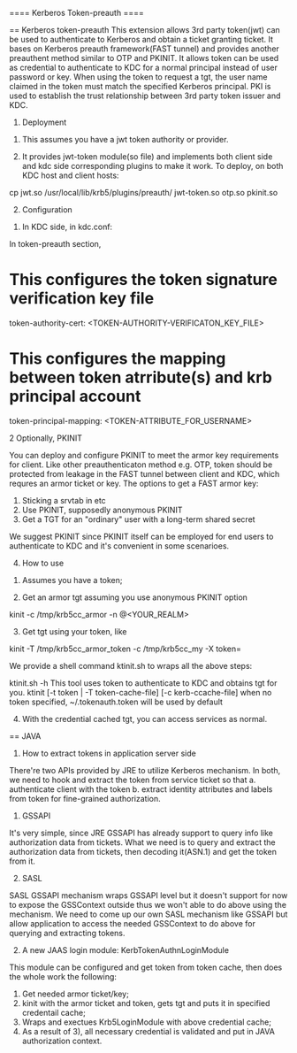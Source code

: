 ==== Kerberos Token-preauth ====

== Kerberos token-preauth
This extension allows 3rd party token(jwt) can be used to authenticate to Kerberos and obtain a ticket granting ticket.
It bases on Kerberos preauth framework(FAST tunnel) and provides another preauthent method similar to OTP and PKINIT. 
It allows token can be used as credential to authenticate to KDC for a normal principal instead of user password or key. 
When using the token to request a tgt, the user name claimed in the token must match the specified Kerberos principal.
PKI is used to establish the trust relationship between 3rd party token issuer and KDC.

1. Deployment

1) This assumes you have a jwt token authority or provider.
  
2) It provides jwt-token module(so file) and implements both client side and kdc side corresponding plugins to make it work.
To deploy, on both KDC host and client hosts:

cp jwt.so /usr/local/lib/krb5/plugins/preauth/
jwt-token.so  otp.so  pkinit.so

2. Configuration

1) In KDC side, in kdc.conf:

In token-preauth section,

# This configures the token signature verification key file
token-authority-cert: <TOKEN-AUTHORITY-VERIFICATON_KEY_FILE>

# This configures the mapping between token atrribute(s) and krb principal account
token-principal-mapping: <TOKEN-ATTRIBUTE_FOR_USERNAME>

2 Optionally, PKINIT

You can deploy and configure PKINIT to meet the armor key requirements for client. Like other preauthenticaton method e.g. OTP, 
token should be protected from leakage in the FAST tunnel between client and KDC, which requres an armor ticket or key. 
The options to get a FAST armor key:
1) Sticking a srvtab in etc
2) Use PKINIT, supposedly anonymous PKINIT
3) Get a TGT for an "ordinary" user with a long-term shared secret

We suggest PKINIT since PKINIT itself can be employed for end users to authenticate to KDC and it's convenient in some scenarioes.

4. How to use

1) Assumes you have a token;

2) Get an armor tgt assuming you use anonymous PKINIT option

kinit -c /tmp/krb5cc_armor -n @<YOUR_REALM>

3) Get tgt using your token, like

kinit -T /tmp/krb5cc_armor_token -c /tmp/krb5cc_my -X token=<YOUR-JWT-TOKEN> <YOUR-PRINCIPAL>

We provide a shell command ktinit.sh to wraps all the above steps:

ktinit.sh -h
This tool uses token to authenticate to KDC and obtains tgt for you.
ktinit [-t token | -T token-cache-file] [-c kerb-ccache-file]
      when no token specified, ~/.tokenauth.token will be used by default


4) With the credential cached tgt, you can access services as normal.

== JAVA 

1. How to extract tokens in application server side
 
There're two APIs provided by JRE to utilize Kerberos mechanism. In both, we need to hook and extract the token from
service ticket so that
a. authenticate client with the token
b. extract identity attributes and labels from token for fine-grained  authorization.

1) GSSAPI

It's very simple, since JRE GSSAPI has already support to query info like authorization data from tickets. What we need
is to query and extract the authorization data from tickets, then decoding it(ASN.1) and get the token from it.

2) SASL

SASL GSSAPI mechanism wraps GSSAPI level but it doesn't support for now to expose the GSSContext outside thus we won't
able to do above using the mechanism. We need to come up our own SASL mechanism like GSSAPI but allow application to 
access the needed GSSContext to do above for querying and extracting tokens.

2. A new JAAS login module: KerbTokenAuthnLoginModule

This module can be configured and get token from token cache, then does the whole work the following:

1) Get needed armor ticket/key;
2) kinit with the armor ticket and token, gets tgt and puts it in specified credentail cache;
3) Wraps and exectues Krb5LoginModule with above credential cache;
4) As a result of 3), all necessary credential is validated and put in JAVA authorization context.
